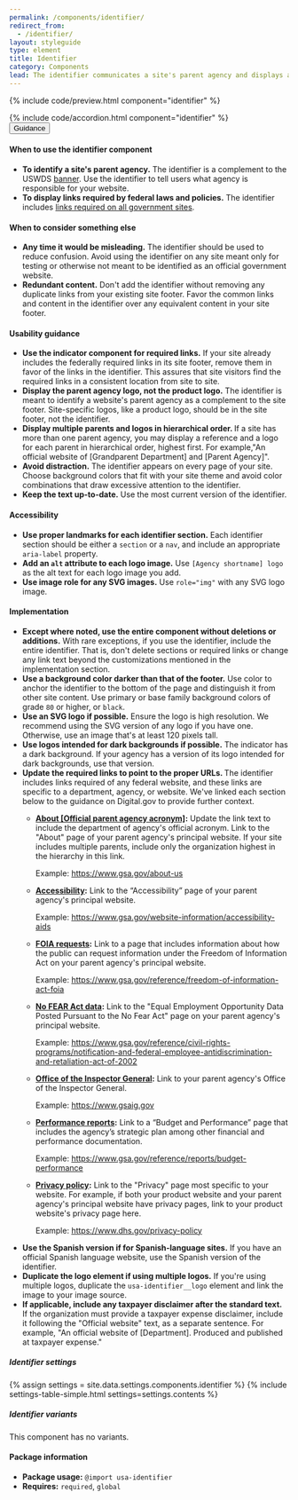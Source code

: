 ```yaml
---
permalink: /components/identifier/
redirect_from:
  - /identifier/
layout: styleguide
type: element
title: Identifier
category: Components
lead: The identifier communicates a site's parent agency and displays agency links required by federal laws and policies.
---
```


{% include code/preview.html component="identifier" %}

<section class="site-component-section">
  {% include code/accordion.html component="identifier" %}
  <div class="usa-accordion usa-accordion--bordered site-accordion-docs">
    <button class="usa-button-unstyled usa-accordion__button"
        aria-expanded="true" aria-controls="table-docs">
      Guidance
    </button>
    <div id="table-docs" aria-hidden="false" class="usa-accordion__content site-component-usage">
      <h4>When to use the identifier component</h4>
      <ul class="usa-content-list">
        <li><strong>To identify a site's parent agency.</strong> The identifier is a complement to the USWDS <a href="{{ site.baseurl }}/components/banner">banner</a>. Use the identifier to tell users what agency is responsible for your website.</li>
        <li><strong>To display links required by federal laws and policies.</strong> The identifier includes <a href="https://digital.gov/resources/required-web-content-and-links/">links required on all government sites</a>.</li>
      </ul>
      <h4>When to consider something else</h4>
      <ul class="usa-content-list">
        <li><strong>Any time it would be misleading.</strong> The identifier should be used to reduce confusion. Avoid using the identifier on any site meant only for testing or otherwise not meant to be identified as an official government website.</li>
        <li><strong>Redundant content.</strong> Don't add the identifier without removing any duplicate links from your existing site footer. Favor the common links and content in the identifier over any equivalent content in your site footer. </li>
      </ul>
      <h4>Usability guidance</h4>
      <ul class="usa-content-list">
        <li><strong>Use the indicator component for required links.</strong> If your site already includes the federally required links in its site footer, remove them in favor of the links in the identifier. This assures that site visitors find the required links in a consistent location from site to site.</li>
        <li><strong>Display the parent agency logo, not the product logo.</strong> The identifier is meant to identify a website's parent agency as a complement to the site footer. Site-specific logos, like a product logo, should be in the site footer, not the identifier. </li>
        <li><strong>Display multiple parents and logos in hierarchical order. </strong> If a site has more than one parent agency, you may display a reference and a logo for each parent in hierarchical order, highest first. For example,"An official website of [Grandparent Department] and [Parent Agency]".</li>
        <li><strong>Avoid distraction.</strong> The identifier appears on every page of your site. Choose background colors that fit with your site theme and avoid color combinations that draw excessive attention to the identifier.</li>
        <li><strong>Keep the text up-to-date.</strong> Use the most current version of the identifier.</li>
      </ul>
      <h4 class="usa-heading">Accessibility</h4>
      <ul class="usa-content-list">
        <li><strong>Use proper landmarks for each identifier section.</strong> Each identifier section should be either a <code>section</code> or a <code>nav</code>, and include an appropriate <code>aria-label</code> property.</li>
        <li><strong>Add an <code>alt</code> attribute to each logo image.</strong> Use <code>[Agency shortname] logo</code> as the alt text for each logo image you add.</li>
        <li><strong>Use image role for any SVG images.</strong> Use <code>role="img"</code> with any SVG logo image.</li>
      </ul>
      <h4 class="usa-heading" id="implementation">Implementation</h4>
      <ul class="usa-content-list">
        <li><strong>Except where noted, use the entire component without deletions or additions.</strong> With rare exceptions, if you use the identifier, include the entire identifier. That is, don't delete sections or required links or change any link text beyond the customizations mentioned in the implementation section.</li>
        <li><strong>Use a background color darker than that of the footer.</strong> Use color to anchor the identifier to the bottom of the page and distinguish it from other site content. Use primary or base family background colors of grade <code>80</code> or higher, or <code>black</code>.</li>
        <li><strong>Use an SVG logo if possible.</strong> Ensure the logo is high resolution. We recommend using the SVG version of any logo if you have one. Otherwise, use an image that's at least 120 pixels tall.</li>
        <li><strong>Use logos intended for dark backgrounds if possible.</strong> The indicator has a dark background. If your agency has a version of its logo intended for dark backgrounds, use that version.</li>
        <li><strong>Update the required links to point to the proper URLs. </strong> The identifier includes links required of any federal website, and these links are specific to a department, agency, or website. We've linked each section below to the guidance on Digital.gov to provide further context.
          <ul>
            <li>
              <p><strong><a href="https://digital.gov/resources/required-web-content-and-links/#about-page">About [Official parent agency acronym]</a>:</strong> Update the link text to include the department of agency's official acronym. Link to the "About" page of your parent agency's principal website. If your site includes multiple parents, include only the organization highest in the hierarchy in this link.</p>
              <p>Example: <a href="https://www.gsa.gov/about-us">https://www.gsa.gov/about-us</a></p>
            </li>
            <li>
              <p><strong><a href="https://digital.gov/resources/required-web-content-and-links/#accessibility-statement">Accessibility</a>:</strong> Link to the “Accessibility” page of your parent agency's principal website.</p>
              <p>Example: <a href="https://www.gsa.gov/website-information/accessibility-aids">https://www.gsa.gov/website-information/accessibility-aids</a></p>
            </li>
            <li>
              <p><strong><a href="https://digital.gov/resources/required-web-content-and-links/#freedom-of-information-act-foia">FOIA requests</a>:</strong> Link to a page that includes information about how the public can request information under the Freedom of Information Act on your parent agency's principal website.</p>
              <p>Example: <a href="https://www.gsa.gov/reference/freedom-of-information-act-foia">https://www.gsa.gov/reference/freedom-of-information-act-foia</a></p>
            </li>
            <li>
              <p><strong><a href="https://digital.gov/resources/required-web-content-and-links/#equal-employment">No FEAR Act data</a>:</strong> Link to the "Equal Employment Opportunity Data Posted Pursuant to the No Fear Act" page on your parent agency's principal website. </p>
              <p>Example: <a href="https://www.gsa.gov/reference/civil-rights-programs/notification-and-federal-employee-antidiscrimination-and-retaliation-act-of-2002">https://www.gsa.gov/reference/civil-rights-programs/notification-and-federal-employee-antidiscrimination-and-retaliation-act-of-2002</a></p>
            </li>
            <li>
              <p><strong><a href="https://digital.gov/resources/required-web-content-and-links/#report-fraud-to-the-inspector-general">Office of the Inspector General</a>:</strong> Link to your parent agency's  Office of the Inspector General.</p>
              <p>Example: <a href="https://www.gsaig.gov">https://www.gsaig.gov</a></p>
            </li>
            <li>
              <p><strong><a href="http://digital.gov/resources/required-web-content-and-links#budget-and-performance-reports">Performance reports</a>:</strong> Link to a “Budget and Performance” page that includes the agency’s strategic plan among other financial and performance documentation.</p>
              <p>Example: <a href="https://www.gsa.gov/reference/reports/budget-performance">https://www.gsa.gov/reference/reports/budget-performance</a></p>
            </li>
            <li>
              <p><strong><a href="https://digital.gov/resources/required-web-content-and-links/#privacy-policy">Privacy policy</a>:</strong> Link to the "Privacy" page most specific to your website. For example, if both your product website and your parent agency's principal website have privacy pages, link to your product website's privacy page here.</p>
              <p>Example: <a href="https://www.dhs.gov/privacy-policy">https://www.dhs.gov/privacy-policy</a></p>
            </li>
          </ul>
        </li>
        <li><strong>Use the Spanish version if for Spanish-language sites.</strong> If you have an official Spanish language website, use the Spanish version of the identifier.</li>
        <li><strong>Duplicate the logo element if using multiple logos.</strong> If you're using multiple logos, duplicate the <code>usa-identifier__logo</code> element and link the image to your image source.</li>
        <li><strong>If applicable, include any taxpayer disclaimer after the standard text.</strong> If the organization must provide a taxpayer expense disclaimer, include it following the "Official website" text, as a separate sentence. For example, "An official website of [Department]. Produced and published at taxpayer expense."</li>
      </ul>
      <h5 id="component-settings">Identifier settings</h5>
      {% assign settings = site.data.settings.components.identifier %}
      {% include settings-table-simple.html
        settings=settings.contents
      %}
      <h5 id="component-variants">Identifier variants</h5>
      <p>This component has no variants.</p>
      <h4 class="usa-heading">Package information</h4>
      <ul class="usa-content-list">
        <li>
          <strong>Package usage:</strong> <code>@import usa-identifier</code>
        </li>
        <li>
          <strong>Requires:</strong> <code>required</code>, <code>global</code>
        </li>
      </ul>
    </div>
  </div>
</section>
